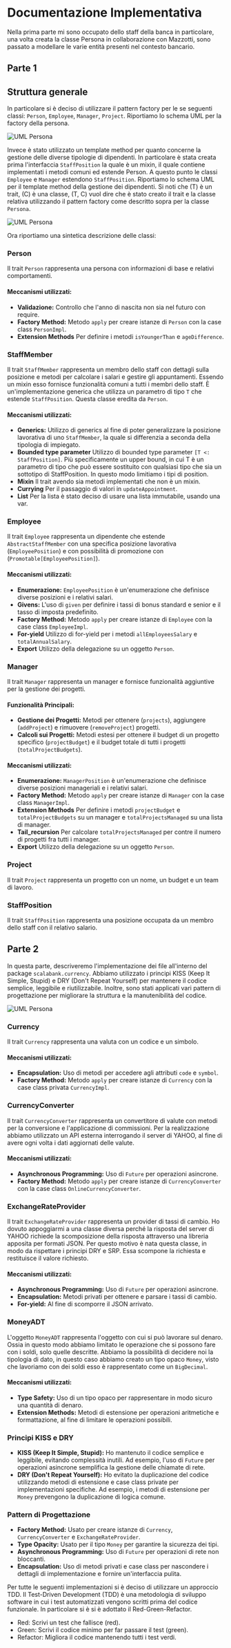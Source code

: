 # Documentazione Implementativa

Nella prima parte mi sono occupato dello staff della banca in particolare, una volta creata la classe Persona in collaborazione con Mazzotti, sono passato a modellare le varie entità presenti nel contesto bancario.

## Parte 1

## Struttura generale

In particolare si è deciso di utilizzare il pattern factory per le se seguenti classi: `Person`, `Employee`, `Manager`, `Project`.
Riportiamo lo schema UML per la factory della persona.

![UML Persona](img/person.png)

Invece è stato utilizzato un template method per quanto concerne la gestione delle diverse tipologie di dipendenti. In particolare è stata creata prima l'interfaccia `StaffPosition` la quale è un mixin, il quale contiene implementati i metodi comuni ed estende Person. A questo punto le classi `Employee` e `Manager` estendono `StaffPosition`.
Riportiamo lo schema UML per il template method della gestione dei dipendenti. Si noti che (T) è un trait, (C) è una classe, (T, C) vuol dire che è stato creato il trait e la classe relativa utilizzando il pattern factory come descritto sopra per la classe `Persona`.

![UML Persona](img/template.png)

Ora riportiamo una sintetica descrizione delle classi:

### Person

Il trait `Person` rappresenta una persona con informazioni di base e relativi comportamenti.

#### Meccanismi utilizzati:

- **Validazione:** Controllo che l'anno di nascita non sia nel futuro con require.
- **Factory Method:** Metodo `apply` per creare istanze di `Person` con la case class `PersonImpl`.
- **Extension Methods** Per definire i metodi `isYoungerThan` e `ageDifference`.

### StaffMember

Il trait `StaffMember` rappresenta un membro dello staff con dettagli sulla posizione e metodi per calcolare i salari e gestire gli appuntamenti.
Essendo un mixin esso fornisce funzionalità comuni a tutti i membri dello staff. È un'implementazione generica che utilizza un parametro di tipo `T` che estende `StaffPosition`. 
Questa classe eredita da `Person`.

#### Meccanismi utilizzati:

- **Generics:** Utilizzo di generics al fine di poter generalizzare la posizione lavorativa di uno `StaffMember`, la quale si differenzia a seconda della tipologia di impiegato.
- **Bounded type parameter** Utilizzo di bounded type parameter `[T <: StaffPosition]`. Più specificamente un upper bound, in cui T è un parametro di tipo che può essere sostituito con qualsiasi tipo che sia un sottotipo di StaffPosition. In questo modo limitiamo i tipi di position.
- **Mixin** Il trait avendo sia metodi implementati che non è un mixin.
- **Currying** Per il passaggio di valori in `updateAppointment`.
- **List** Per la lista è stato deciso di usare una lista immutabile, usando una var.


### Employee

Il trait `Employee` rappresenta un dipendente che estende `AbstractStaffMember` con una specifica posizione lavorativa (`EmployeePosition`) e con possibilità di promozione con (`Promotable[EmployeePosition]`).

#### Meccanismi utilizzati:

- **Enumerazione:** `EmployeePosition` è un'enumerazione che definisce diverse posizioni e i relativi salari.
- **Givens:** L'uso di `given` per definire i tassi di bonus standard e senior e il tasso di imposta predefinito.
- **Factory Method:** Metodo `apply` per creare istanze di `Employee` con la case class `EmployeeImpl`.
- **For-yield** Utilizzo di for-yield per i metodi `allEmployeesSalary` e `totalAnnualSalary`.
- **Export** Utilizzo della delegazione su un oggetto `Person`.

### Manager

Il trait `Manager` rappresenta un manager e fornisce funzionalità aggiuntive per la gestione dei progetti.

#### Funzionalità Principali:

- **Gestione dei Progetti:** Metodi per ottenere (`projects`), aggiungere (`addProject`) e rimuovere (`removeProject`) progetti.
- **Calcoli sui Progetti:** Metodi estesi per ottenere il budget di un progetto specifico (`projectBudget`) e il budget totale di tutti i progetti (`totalProjectBudgets`).

#### Meccanismi utilizzati:

- **Enumerazione:** `ManagerPosition` è un'enumerazione che definisce diverse posizioni manageriali e i relativi salari.
- **Factory Method:** Metodo `apply` per creare istanze di `Manager` con la case class `ManagerImpl`.
- **Extension Methods** Per definire i metodi `projectBudget` e `totalProjectBudgets` su un manager e `totalProjectsManaged` su una lista di manager.
- **Tail_recursion** Per calcolare `totalProjectsManaged` per contre il numero di progetti fra tutti i manager.
- **Export** Utilizzo della delegazione su un oggetto `Person`.

### Project

Il trait `Project` rappresenta un progetto con un nome, un budget e un team di lavoro.


### StaffPosition

Il trait `StaffPosition` rappresenta una posizione occupata da un membro dello staff con il relativo salario.

## Parte 2

In questa parte, descriveremo l'implementazione dei file all'interno del package `scalabank.currency`. Abbiamo utilizzato i principi KISS (Keep It Simple, Stupid) e DRY (Don't Repeat Yourself) per mantenere il codice semplice, leggibile e riutilizzabile. Inoltre, sono stati applicati vari pattern di progettazione per migliorare la struttura e la manutenibilità del codice.

![UML Persona](img/money.png)

### Currency

Il trait `Currency` rappresenta una valuta con un codice e un simbolo.

#### Meccanismi utilizzati:

- **Encapsulation:** Uso di metodi per accedere agli attributi `code` e `symbol`.
- **Factory Method:** Metodo `apply` per creare istanze di `Currency` con la case class privata `CurrencyImpl`.

### CurrencyConverter

Il trait `CurrencyConverter` rappresenta un convertitore di valute con metodi per la conversione e l'applicazione di commissioni. 
Per la realizzazione abbiamo utilizzato un API esterna interrogando il server di YAHOO, al fine di avere ogni volta i dati aggiornati delle valute. 

#### Meccanismi utilizzati:

- **Asynchronous Programming:** Uso di `Future` per operazioni asincrone.
- **Factory Method:** Metodo `apply` per creare istanze di `CurrencyConverter` con la case class `OnlineCurrencyConverter`.

### ExchangeRateProvider

Il trait `ExchangeRateProvider` rappresenta un provider di tassi di cambio. Ho dovuto appoggiarmi a una classe diversa perché la risposta del server di YAHOO richiede la scomposizione della risposta attraverso una libreria apposita per formati JSON. 
Per questo motivo è nata questa classe, in modo da rispettare i principi DRY e SRP. Essa scompone la richiesta e restituisce il valore richiesto.


#### Meccanismi utilizzati:
- **Asynchronous Programming:** Uso di `Future` per operazioni asincrone.
- **Encapsulation:** Metodi privati per ottenere e parsare i tassi di cambio.
- **For-yield:** Al fine di scomporre il JSON arrivato.

### MoneyADT

L'oggetto `MoneyADT` rappresenta l'oggetto con cui si può lavorare sul denaro.
Ossia in questo modo abbiamo limitato le operazione che si possono fare con i soldi, solo quelle descritte.
Abbiamo la possibilità di decidere noi la tipologia di dato, in questo caso abbiamo creato un tipo opaco `Money`, visto che lavoriamo con dei soldi esso è rappresentato come un `BigDecimal`.

#### Meccanismi utilizzati:

- **Type Safety:** Uso di un tipo opaco per rappresentare in modo sicuro una quantità di denaro.
- **Extension Methods:** Metodi di estensione per operazioni aritmetiche e formattazione, al fine di limitare le operazioni possibili.

### Principi KISS e DRY

- **KISS (Keep It Simple, Stupid):** Ho mantenuto il codice semplice e leggibile, evitando complessità inutili. Ad esempio, l'uso di `Future` per operazioni asincrone semplifica la gestione delle chiamate di rete.
- **DRY (Don't Repeat Yourself):** Ho evitato la duplicazione del codice utilizzando metodi di estensione e case class private per implementazioni specifiche. Ad esempio, i metodi di estensione per `Money` prevengono la duplicazione di logica comune.

### Pattern di Progettazione

- **Factory Method:** Usato per creare istanze di `Currency`, `CurrencyConverter` e `ExchangeRateProvider`.
- **Type Opacity:** Usato per il tipo `Money` per garantire la sicurezza dei tipi.
- **Asynchronous Programming:** Uso di `Future` per operazioni di rete non bloccanti.
- **Encapsulation:** Uso di metodi privati e case class per nascondere i dettagli di implementazione e fornire un'interfaccia pulita.





Per tutte le seguenti implementazioni si è deciso di utilizzare un approccio TDD.
Il Test-Driven Development (TDD) è una metodologia di sviluppo software in cui i test automatizzati vengono scritti prima del codice funzionale. 
In particolare si è si è adottato il Red-Green-Refactor.
* Red: Scrivi un test che fallisce (red).
* Green: Scrivi il codice minimo per far passare il test (green).
* Refactor: Migliora il codice mantenendo tutti i test verdi.